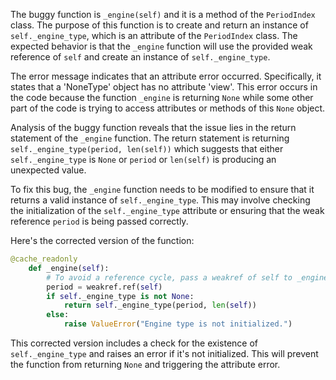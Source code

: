 The buggy function is `_engine(self)` and it is a method of the `PeriodIndex` class. The purpose of this function is to create and return an instance of `self._engine_type`, which is an attribute of the `PeriodIndex` class. The expected behavior is that the `_engine` function will use the provided weak reference of `self` and create an instance of `self._engine_type`.

The error message indicates that an attribute error occurred. Specifically, it states that a 'NoneType' object has no attribute 'view'. This error occurs in the code because the function `_engine` is returning `None` while some other part of the code is trying to access attributes or methods of this `None` object.

Analysis of the buggy function reveals that the issue lies in the return statement of the `_engine` function. The return statement is returning `self._engine_type(period, len(self))` which suggests that either `self._engine_type` is `None` or `period` or `len(self)` is producing an unexpected value.

To fix this bug, the `_engine` function needs to be modified to ensure that it returns a valid instance of `self._engine_type`. This may involve checking the initialization of the `self._engine_type` attribute or ensuring that the weak reference `period` is being passed correctly.

Here's the corrected version of the function:

```python
@cache_readonly
    def _engine(self):
        # To avoid a reference cycle, pass a weakref of self to _engine_type.
        period = weakref.ref(self)
        if self._engine_type is not None:
            return self._engine_type(period, len(self))
        else:
            raise ValueError("Engine type is not initialized.")
```

This corrected version includes a check for the existence of `self._engine_type` and raises an error if it's not initialized. This will prevent the function from returning `None` and triggering the attribute error.